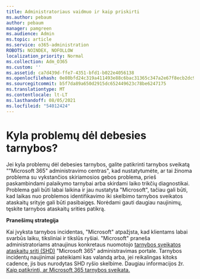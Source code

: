 ```yaml
---
title: Administratoriaus vaidmuo ir kaip priskirti
ms.author: pebaum
author: pebaum
manager: pamgreen
ms.audience: Admin
ms.topic: article
ms.service: o365-administration
ROBOTS: NOINDEX, NOFOLLOW
localization_priority: Normal
ms.collection: Adm_O365
ms.custom: ''
ms.assetid: ca7d439d-ffe7-4351-bfd1-b022e4056138
ms.openlocfilehash: 0e80bfd24c319a411493e88c6bac31365c347a2e67f8ecb2dc9ba52fb24fc5d3
ms.sourcegitcommit: b5f7da89a650d2915dc652449623c78be6247175
ms.translationtype: MT
ms.contentlocale: lt-LT
ms.lasthandoff: 08/05/2021
ms.locfileid: "54012424"
---
```

# <a name="experiencing-problems-with-a-cloud-service"></a>Kyla problemų dėl debesies tarnybos?

Jei kyla problemų dėl debesies tarnybos, [](https://admin.microsoft.com/AdminPortal/Home#/servicehealth) galite patikrinti tarnybos sveikatą ""Microsoft 365" administravimo centras", kad nustatytumėte, ar tai žinoma problema su vykstančios skiriamosios gebos problema, prieš paskambindami palaikymo tarnybai arba skirdami laiko trikčių diagnostikai. Problema gali būti labai laikina ir jau nustatyta "Microsoft", tačiau gali būti, kad laikas nuo problemos identifikavimo iki skelbimo tarnybos sveikatos ataskaitų srityje gali būti pasibaigęs. Norėdami gauti daugiau naujinimų, tęskite tarnybos ataskaitų srities patikrą.

**Pranešimų strategija**

Kai įvyksta tarnybos incidentas, "Microsoft" atpažįsta, kad klientams labai svarbūs laiku, tiksliniai ir tikslūs ryšiai. "Microsoft" praneša administratoriams atnaujinus konkretaus nuomotojo [tarnybos sveikatos ataskaitų sritį (SHD)](https://admin.microsoft.com/AdminPortal/Home#/servicehealth) "Microsoft 365" administravimas portale. Tarnybos incidentų naujinimai pateikiami kas valandą arba, jei reikalingas kitoks cadence, jis bus nurodytas SHD ryšio skelbime. Daugiau informacijos žr. [Kaip patikrinti, ar Microsoft 365 tarnybos sveikata.](https://docs.microsoft.com/office365/enterprise/view-service-health)

